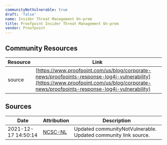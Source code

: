 ```yaml
---
communityNotVulnerable: true
draft: 'false'
name: Insider Threat Management On-prem
title: Proofpoint Insider Threat Management On-prem
vendor: Proofpoint
---
```



## Community Resources
| Resource | Link |
| --- | --- |
| source | [https://www.proofpoint.com/us/blog/corporate-news/proofpoints-response-log4j-vulnerability](https://www.proofpoint.com/us/blog/corporate-news/proofpoints-response-log4j-vulnerability) |


## Sources
| Date | Attribution | Description |
| --- | --- | --- |
| 2021-12-17 14:50:14 | [NCSC-NL](https://github.com/NCSC-NL/log4shell/blob/main/software/README.md) | Updated communityNotVulnerable. Updated community link source.  |
